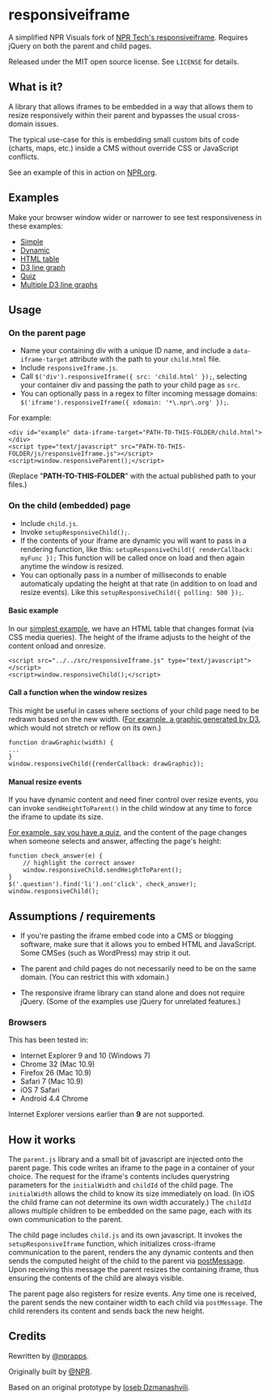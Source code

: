# responsiveiframe

A simplified NPR Visuals fork of [NPR Tech's responsiveiframe](http://npr.github.com/responsiveiframe/). Requires jQuery on both the parent and child pages.

Released under the MIT open source license. See `LICENSE` for details.

## What is it?

A library that allows iframes to be embedded in a way that allows them to resize responsively within their parent and bypasses the usual cross-domain issues.

The typical use-case for this is embedding small custom bits of code (charts, maps, etc.) inside a CMS without override CSS or JavaScript conflicts.

See an example of this in action on [NPR.org](http://www.npr.org/2014/03/25/293870089/maze-of-college-costs-and-aid-programs-trap-some-families).

## Examples

Make your browser window wider or narrower to see test responsiveness in these examples:

* [Simple](examples/simple/)
* [Dynamic](examples/dynamic/)
* [HTML table](examples/table/)
* [D3 line graph](examples/graphic/)
* [Quiz](examples/quiz/)
* [Multiple D3 line graphs](examples/multiple/)

## Usage

### On the parent page

* Name your containing div with a unique ID name, and include a `data-iframe-target` attribute with the path to your `child.html` file.
* Include `responsiveIframe.js`.
* Call `$('div').responsiveIframe({ src: 'child.html' });`, selecting your container div and passing the path to your child page as `src`.
* You can optionally pass in a regex to filter incoming message domains: `$('iframe').responsiveIframe({ xdomain: '*\.npr\.org' });`.

For example:
```
<div id="example" data-iframe-target="PATH-TO-THIS-FOLDER/child.html"></div>
<script type="text/javascript" src="PATH-TO-THIS-FOLDER/js/responsiveIframe.js"></script>
<script>window.responsiveParent();</script>
```

(Replace "<strong>PATH-TO-THIS-FOLDER</strong>" with the actual published path to your files.)


### On the child (embedded) page

* Include `child.js`.
* Invoke `setupResponsiveChild();`.
* If the contents of your iframe are dynamic you will want to pass in a rendering function, like this: `setupResponsiveChild({ renderCallback: myFunc });` This function will be called once on load and then again anytime the window is resized.
* You can optionally pass in a number of milliseconds to enable automaticaly updating the height at that rate (in addition to on load and resize events). Like this `setupResponsiveChild({ polling: 500 });`.

#### Basic example

In our [simplest example](examples/table/), we have an HTML table that changes format (via CSS media queries). The height of the iframe adjusts to the height of the content onload and onresize.

```
<script src="../../src/responsiveIframe.js" type="text/javascript"></script>
<script>window.responsiveChild();</script>
```

#### Call a function when the window resizes

This might be useful in cases where sections of your child page need to be redrawn based on the new width. ([For example, a graphic generated by D3](examples/graphic/), which would not stretch or reflow on its own.)

```
function drawGraphic(width) {
...
}
window.responsiveChild({renderCallback: drawGraphic});
```

#### Manual resize events

If you have dynamic content and need finer control over resize events, you can invoke `sendHeightToParent()` in the child window at any time to force the iframe to update its size.

[For example, say you have a quiz](example/quiz/), and the content of the page changes when someone selects and answer, affecting the page's height:

```
function check_answer(e) {
    // highlight the correct answer
    window.responsiveChild.sendHeightToParent();
}
$('.question').find('li').on('click', check_answer);
window.responsiveChild();
```

## Assumptions / requirements

* If you're pasting the iframe embed code into a CMS or blogging software, make sure that it allows you to embed HTML and JavaScript. Some CMSes (such as WordPress) may strip it out.

* The parent and child pages do not necessarily need to be on the same domain. (You can restrict this with xdomain.)

* The responsive iframe library can stand alone and does not require jQuery. (Some of the examples use jQuery for unrelated features.)

### Browsers

This has been tested in:

* Internet Explorer 9 and 10 (Windows 7)
* Chrome 32 (Mac 10.9)
* Firefox 26 (Mac 10.9)
* Safari 7 (Mac 10.9)
* iOS 7 Safari
* Android 4.4 Chrome

Internet Explorer versions earlier than **9** are not supported.


## How it works

The `parent.js` library and a small bit of javascript are injected onto the parent page. This
code writes an iframe to the page in a container of your choice. The request for the iframe's contents includes querystring parameters for the `initialWidth` and `childId` of the child page. The `initialWidth` allows the child to know its size immediately on load. (In iOS the child frame can not determine its own width accurately.) The `childId` allows multiple children to be embedded on the same page, each with its own communication to the parent.

The child page includes `child.js` and its own javascript. It invokes the `setupResponsiveIframe` function, which initializes cross-iframe communication to the parent, renders the any dynamic contents and then sends the computed height of the child to the parent via [postMessage](https://developer.mozilla.org/en-US/docs/Web/API/Window.postMessage). Upon receiving this message the parent resizes the containing iframe, thus ensuring the contents of the child are always visible.

The parent page also registers for resize events. Any time one is received, the parent sends the new container width to each child via `postMessage`. The child rerenders its content and sends back the new height.


## Credits

Rewritten by [@nprapps](http://github.com/nprapps).

Originally built by [@NPR](http://github.com/npr/).

Based on an original prototype by [Ioseb Dzmanashvili](https://github.com/ioseb).
